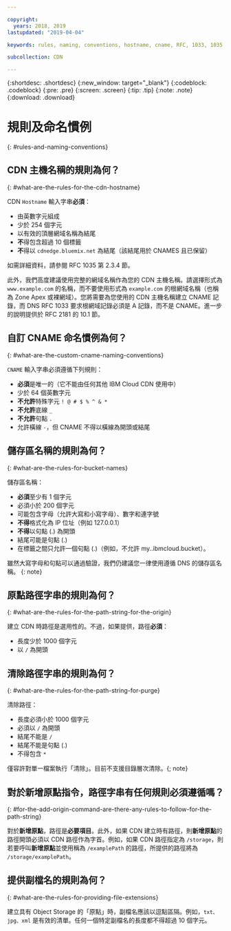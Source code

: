 ```yaml
---

copyright:
  years: 2018, 2019
lastupdated: "2019-04-04"

keywords: rules, naming, conventions, hostname, cname, RFC, 1033, 1035, bucket, path, origin, purge, alphanumeric, top-level domain, valid, string

subcollection: CDN

---
```


{:shortdesc: .shortdesc}
{:new_window: target="_blank"}
{:codeblock: .codeblock}
{:pre: .pre}
{:screen: .screen}
{:tip: .tip}
{:note: .note}
{:download: .download}

# 規則及命名慣例
{: #rules-and-naming-conventions}

## CDN 主機名稱的規則為何？
{: #what-are-the-rules-for-the-cdn-hostname}

CDN `Hostname` 輸入字串**必須**：
  * 由英數字元組成
  * 少於 254 個字元
  * 以有效的頂層網域名稱為結尾
  * **不**得包含超過 10 個標籤
  * **不**得以 `cdnedge.bluemix.net` 為結尾（該結尾用於 CNAMES 且已保留）

如需詳細資料，請參閱 RFC 1035 第 2.3.4 節。 

此外，我們高度建議使用完整的網域名稱作為您的 CDN 主機名稱。請選擇形式為 `www.example.com` 的名稱，而不要使用形式為 `example.com` 的根網域名稱（也稱為 Zone Apex 或裸網域）。您將需要為您使用的 CDN 主機名稱建立 CNAME 記錄，而 DNS RFC 1033 要求根網域記錄必須是 A 記錄，而不是 CNAME。進一步的說明提供於 RFC 2181 的 10.1 節。

## 自訂 CNAME 命名慣例為何？
{: #what-are-the-custom-cname-naming-conventions}

`CNAME` 輸入字串必須遵循下列規則：
  * **必須**是唯一的（它不能由任何其他 IBM Cloud CDN 使用中）
  * 少於 64 個英數字元
  * **不允許**特殊字元 `! @ # $ % ^ & *`
  * **不允許**底線 `_`
  * **不允許**句點 `.`
  * 允許橫線 `-`，但 CNAME 不得以橫線為開頭或結尾

## 儲存區名稱的規則為何？
{: #what-are-the-rules-for-bucket-names}

儲存區名稱：
  * **必須**至少有 1 個字元
  * 必須小於 200 個字元
  * 可能包含字母（允許大寫和小寫字母）、數字和連字號
  * **不得**格式化為 IP 位址（例如 127.0.0.1）
  * **不得**以句點 (.) 為開頭
  * 結尾可能是句點 (.)
  * 在標籤之間只允許一個句點 (.)（例如，不允許 my..ibmcloud.bucket）。

雖然大寫字母和句點可以通過驗證，我們仍建議您一律使用遵循 DNS 的儲存區名稱。
{: note}

## 原點路徑字串的規則為何？
{: #what-are-the-rules-for-the-path-string-for-the-origin}

建立 CDN 時路徑是選用性的。不過，如果提供，路徑**必須**：
  * 長度少於 1000 個字元
  * 以 `/` 為開頭

## 清除路徑字串的規則為何？
{: #what-are-the-rules-for-the-path-string-for-purge}

清除路徑：
  * 長度必須小於 1000 個字元
  * 必須以 `/` 為開頭
  * 結尾不能是 `/`
  * 結尾不能是句點 (.)
  * 不得包含 `*`

僅容許對單一檔案執行「清除」。目前不支援目錄層次清除。{; note}

## 對於**新增原點**指令，路徑字串有任何規則必須遵循嗎？
{: #for-the-add-origin-command-are-there-any-rules-to-follow-for-the-path-string}

對於**新增原點**，路徑是**必要項目**。此外，如果 CDN 建立時有路徑，則**新增原點**的路徑開頭必須以 CDN 路徑作為字首。例如，如果 CDN 路徑指定為 `/storage`，則若要呼叫**新增原點**並使用稱為 `/examplePath` 的路徑，所提供的路徑將為 `/storage/examplePath`。

## 提供副檔名的規則為何？
{: #what-are-the-rules-for-providing-file-extensions}

建立具有 Object Storage 的「原點」時，副檔名應該以逗點區隔。例如，`txt、jpg、xml` 是有效的清單。任何一個特定副檔名的長度都不得超過 10 個字元。
